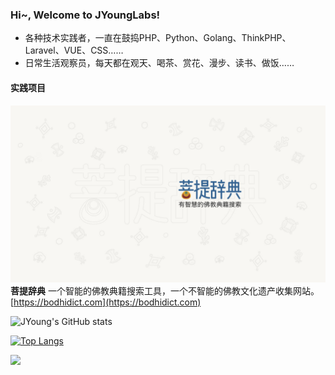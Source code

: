 ### Hi~, Welcome to JYoungLabs!

- 各种技术实践者，一直在鼓捣PHP、Python、Golang、ThinkPHP、Laravel、VUE、CSS……
- 日常生活观察员，每天都在观天、喝茶、赏花、漫步、读书、做饭……

#### 实践项目

![](https://github.com/jyounglabs/jyounglabs/blob/main/bodhidict-design.jpg?raw=true)
**菩提辞典** 一个智能的佛教典籍搜索工具，一个不智能的佛教文化遗产收集网站。 [https://bodhidict.com](https://bodhidict.com)


![JYoung's GitHub stats](https://github-readme-stats.vercel.app/api?username=jyounglabs&show_icons=true)

[![Top Langs](https://github-readme-stats.vercel.app/api/top-langs/?username=jyounglabs)](https://github.com/anuraghazra/github-readme-stats)

![](https://github.com/jyounglabs/jyounglabs/blob/main/bodhidict-about.jpg?raw=true)
